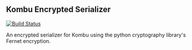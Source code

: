 ## Kombu Encrypted Serializer

[![Build Status](https://travis-ci.org/roverdotcom/kombu-encrypted-serializer.svg?branch=master)](https://travis-ci.org/roverdotcom/kombu-encrypted-serializer)

An encrypted serializer for Kombu using the python cryptography
library's Fernet encryption.
